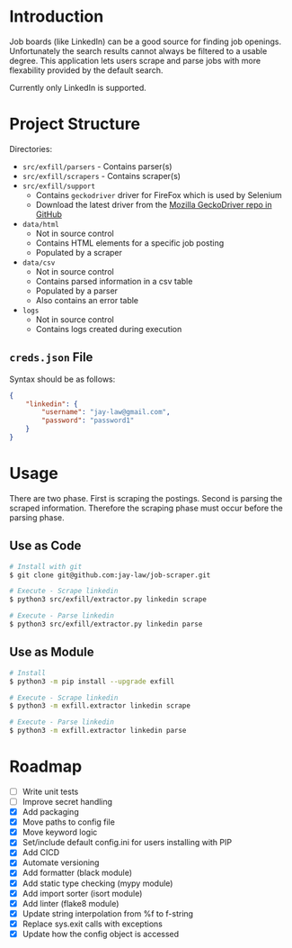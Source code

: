 # Introduction

Job boards (like LinkedIn) can be a good source for finding job openings.  Unfortunately the search results cannot always be filtered to a usable degree.  This application lets users scrape and parse jobs with more flexability provided by the default search.

Currently only LinkedIn is supported.

# Project Structure

Directories:
- `src/exfill/parsers` - Contains parser(s)
- `src/exfill/scrapers` - Contains scraper(s)
- `src/exfill/support` 
    - Contains `geckodriver` driver for FireFox which is used by Selenium
    - Download the latest driver from the [Mozilla GeckoDriver repo in GitHub](https://github.com/mozilla/geckodriver)
- `data/html` 
    - Not in source control
    - Contains HTML elements for a specific job posting
    - Populated by a scraper
- `data/csv` 
    - Not in source control
    - Contains parsed information in a csv table
    - Populated by a parser
    - Also contains an error table
- `logs` 
    - Not in source control
    - Contains logs created during execution

## `creds.json` File

Syntax should be as follows:

```json
{
    "linkedin": {
        "username": "jay-law@gmail.com",
        "password": "password1"
    }
}
```

# Usage

There are two phase.  First is scraping the postings.  Second is parsing the scraped information.  Therefore the scraping phase must occur before the parsing phase.

## Use as Code

```bash
# Install with git
$ git clone git@github.com:jay-law/job-scraper.git

# Execute - Scrape linkedin
$ python3 src/exfill/extractor.py linkedin scrape

# Execute - Parse linkedin
$ python3 src/exfill/extractor.py linkedin parse
```

## Use as Module

```bash
# Install
$ python3 -m pip install --upgrade exfill

# Execute - Scrape linkedin
$ python3 -m exfill.extractor linkedin scrape

# Execute - Parse linkedin
$ python3 -m exfill.extractor linkedin parse
```

# Roadmap

* [ ] Write unit tests
* [ ] Improve secret handling
* [x] Add packaging
* [x] Move paths to config file
* [x] Move keyword logic
* [x] Set/include default config.ini for users installing with PIP
* [x] Add CICD
* [x] Automate versioning
* [x] Add formatter (black module)
* [x] Add static type checking (mypy module)
* [x] Add import sorter (isort module)
* [x] Add linter (flake8 module)
* [x] Update string interpolation from %f to f-string
* [x] Replace sys.exit calls with exceptions
* [x] Update how the config object is accessed